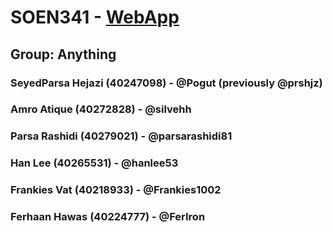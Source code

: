 # SOEN341 - [WebApp](https://assessything.up.railway.app/)
## Group: Anything
### SeyedParsa Hejazi (40247098) - @Pogut (previously @prshjz)
### Amro Atique (40272828) - @silvehh
### Parsa Rashidi (40279021) - @parsarashidi81
### Han Lee (40265531) - @hanlee53
### Frankies Vat (40218933) - @Frankies1002
### Ferhaan Hawas (40224777) - @FerIron
